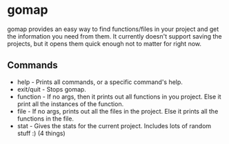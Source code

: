 gomap
=====

gomap provides an easy way to find functions/files in your project and get the information you need from them.
It currently doesn't support saving the projects, but it opens them quick enough not to matter for right now.

Commands
--------
  * help       - Prints all commands, or a specific command's help.
  * exit/quit  - Stops gomap.
  * function   - If no args, then it prints out all functions in you project.
                  Else it print all the instances of the function.
  * file       - If no args, prints out all the files in the project.
                  Else it prints all the functions in the file.
  * stat       - Gives the stats for the current project. Includes
                  lots of random stuff :) (4 things)
